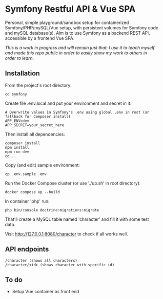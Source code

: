 # Symfony Restful API & Vue SPA

Personal, simple playground/sandbox setup for containerized Symfony/PHP/mySQL/Vue setup, with persistent volumes for Symfony code and mySQL database(s). Aim is to use Symfony as a backend REST API, accessible by a frontend Vue SPA.

*This is a work in progress and will remain just that: I use it to teach myself and made this repo public in order to easily show my work to others in order to learn.*

## Installation
From the project's root directory:
```
cd symfony
```
Create file .env.local and put your environment and secret in it:
```
# Overwrite values in Symfony's .env using global .env in root (or fallback for Composer install)
APP_ENV=dev
APP_SECRET=your_secret_here
```
Then install all dependencies:
```
composer install
npm install
npm run dev
cd ..
```
Copy (and edit) sample environment:
```
cp .env.sample .env
```
Run the Docker Compose cluster (or use './up.sh' in root directory):
```
docker compose up --build
```
In container 'php' run:
```
php bin/console doctrine:migrations:migrate
```
That'll create a MySQL table named 'character' and fill it with some test data.

Visit http://127.0.0.1:8080/character to check if all works well.

## API endpoints
```
/character (shows all characters)
/character/<id> (shows character with specific id)
```

## To do
- Setup Vue container as front end
